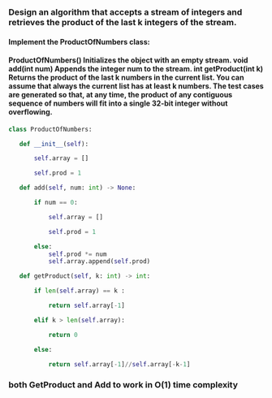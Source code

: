  ### Design an algorithm that accepts a stream of integers and retrieves the product of the last k integers of the stream.

#### Implement the ProductOfNumbers class:

#### ProductOfNumbers() Initializes the object with an empty stream. void add(int num) Appends the integer num to the stream. int getProduct(int k) Returns the product of the last k numbers in the current list. You can assume that always the current list has at least k numbers. The test cases are generated so that, at any time, the product of any contiguous sequence of numbers will fit into a single 32-bit integer without overflowing.

 ```python
class ProductOfNumbers:

    def __init__(self):

        self.array = []

        self.prod = 1

    def add(self, num: int) -> None:

        if num == 0:

            self.array = []

            self.prod = 1

        else:
            self.prod *= num
            self.array.append(self.prod)

    def getProduct(self, k: int) -> int:

        if len(self.array) == k :

            return self.array[-1]

        elif k > len(self.array):

            return 0

        else:

            return self.array[-1]//self.array[-k-1]
```

### both GetProduct and Add to work in O(1) time complexity 
